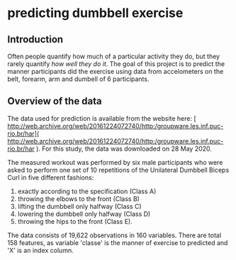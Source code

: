 # predicting dumbbell exercise

## Introduction

Often people quantify how much of a particular activity they do, but they rarely quantify *how well they do it*. The goal of this project is to predict the manner participants did the exercise using data from accelometers on the belt, forearm, arm and dumbell of 6 participants.

## Overview of the data

The data used for prediction is available from the website here: [ http://web.archive.org/web/20161224072740/http:/groupware.les.inf.puc-rio.br/har]( http://web.archive.org/web/20161224072740/http:/groupware.les.inf.puc-rio.br/har ). For this study, the data was downloaded on 28 May 2020.

The measured workout was performed by six male participants who  were asked to perform one set of 10 repetitions of the Unilateral Dumbbell Biceps Curl in five different fashions:

1. exactly according to the specification (Class A)
2. throwing the elbows to the front (Class B)
3. lifting the dumbbell only halfway (Class C)
4. lowering the dumbbell only halfway (Class D)
5. throwing the hips to the front (Class E).

The data consists of 19,622 observations in 160 variables. There are total 158 features, as variable 'classe' is the manner of exercise to predicted and 'X' is an index column. 



